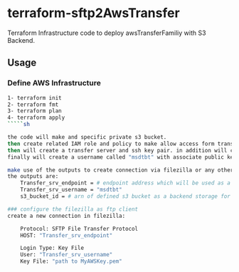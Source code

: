 # terraform-sftp2AwsTransfer
Terraform Infrastructure code to deploy awsTransferFamiliy with S3 Backend.

## Usage

### Define AWS Infrastructure

`````sh
1- terraform init
2- terraform fmt
3- terraform plan
4- terraform apply
`````sh

the code will make and specific private s3 bucket.
then create related IAM role and policy to make allow access form transfer service to put objects within s3 bucket.
then will create a transfer server and ssh key pair. in addition will create MyAWSKey.pem file as private key in root directory of the code.
finally will create a username called "msdtbt" with associate public key from key pair.

make use of the outputs to create connection via filezilla or any other sftp clients.
the outputs are:
	Transfer_srv_endpoint = # endpoint address which will be used as a hostname in sftp connection via ftp client app.
	Transfer_srv_username = "msdtbt"
	s3_bucket_id = # arn of defined s3 bucket as a backend storage for aws transfer family service.

### configure the filezilla as ftp client
create a new connection in filezilla:

	Protocol: SFTP File Transfer Protocol
	HOST: "Transfer_srv_endpoint"

	Login Type: Key File
	User: "Transfer_srv_username"
	Key File: "path to MyAWSKey.pem"

